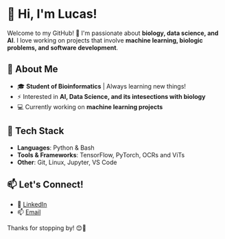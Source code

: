 # 👋 Hi, I'm Lucas!

Welcome to my GitHub! 🚀 I'm passionate about **biology, data science, and AI**. I love working on projects that involve **machine learning, biologic problems, and software development**.

## 🌟 About Me
- 🎓 **Student of Bioinformatics** | Always learning new things!
- ⚡ Interested in **AI, Data Science, and its intesections with biology**
- 💻 Currently working on **machine learning projects**

## 🔧 Tech Stack
- **Languages**: Python & Bash
- **Tools & Frameworks**: TensorFlow, PyTorch, OCRs and ViTs
- **Other**: Git, Linux, Jupyter, VS Code

## 📫 Let's Connect!
- 🔗 [LinkedIn](https://www.linkedin.com/in/lucas-silva-perez-983b0a312/)  
- 📫 [Email](lucas.silva.perez@alum.esci.upf.edu)
 
Thanks for stopping by! 😊🚀
